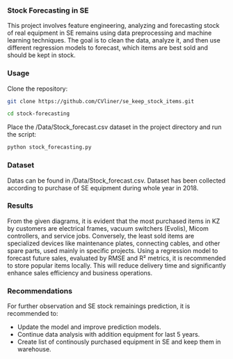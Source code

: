 ### Stock Forecasting in SE

This project involves feature engineering, analyzing and forecasting stock of real equipment in SE remains using data preprocessing and machine learning techniques. The goal is to clean the data, analyze it, and then use different regression models to forecast, which items are best sold and should be kept in stock.

### Usage

Clone the repository:
```bash
git clone https://github.com/CVliner/se_keep_stock_items.git
```
```bash
cd stock-forecasting
```
Place the /Data/Stock_forecast.csv dataset in the project directory and run the script:
```bash
python stock_forecasting.py
```

### Dataset
Datas can be found in /Data/Stock_forecast.csv. Dataset has been collected according to purchase of SE equipment during whole year in 2018.

### Results
From the given diagrams, it is evident that the most purchased items in KZ by customers are electrical frames, vacuum switchers (Evolis), Micom controllers, and service jobs. Conversely, the least sold items are specialized devices like maintenance plates, connecting cables, and other spare parts, used mainly in specific projects. Using a regression model to forecast future sales, evaluated by RMSE and R² metrics, it is recommended to store popular items locally. This will reduce delivery time and significantly enhance sales efficiency and business operations.

### Recommendations
For further observation and SE stock remainings prediction, it is recommended to:

- Update the model and improve prediction models.
- Continue data analysis with addition equipment for last 5 years.
- Create list of continously purchased equipment in SE and keep them in warehouse.

